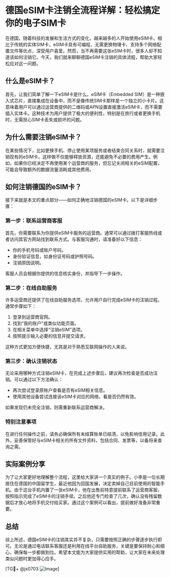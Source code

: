 # 德国eSIM卡注销全流程详解：轻松搞定你的电子SIM卡

在德国，随着科技的发展和生活方式的变化，越来越多的人开始使用eSIM卡。相比于传统的实体SIM卡，eSIM卡具有可编程、无需更换物理卡、支持多个网络配置文件等优点，深受用户喜爱。然而，当不再需要这张eSIM卡时，很多人却不知道该如何注销它。今天，我们就来聊聊德国eSIM卡注销的具体流程，帮助大家轻松应对这一问题。

## 什么是eSIM卡？

首先，让我们简单了解一下eSIM卡是什么。eSIM卡（Embedded SIM）是一种嵌入式芯片，直接集成在设备中，而不是像传统SIM卡那样是一个独立的小卡片。这意味着用户可以通过运营商提供的二维码或APN设置直接激活eSIM卡，而不需要插入实体卡。这种技术为用户提供了极大的便利性，特别是在旅行或者更换手机时，无需担心SIM卡丢失或损坏的问题。

## 为什么需要注销eSIM卡？

在某些情况下，比如更换手机、停止使用某项服务或者结束合同关系时，就需要注销现有的eSIM卡。这样做不仅能够释放资源，还能避免不必要的费用产生。例如，如果你已经决定不再使用某个运营商的服务，但忘记关闭相关的eSIM配置，可能会导致额外的数据流量消耗或其他费用。

## 如何注销德国的eSIM卡？

接下来就是本文的重点部分——如何正确地注销德国的eSIM卡。以下是详细步骤：

### 第一步：联系运营商客服

首先，你需要联系为你提供eSIM卡服务的运营商。通常可以通过拨打客服热线或者访问其官方网站找到联系方式。与客服沟通时，请准备好以下信息：
- 你的手机号码或账户号码。
- 身份验证信息，如身份证号码或护照号码。
- 注销原因说明。

客服人员会根据你提供的信息核实身份，并指导下一步操作。

### 第二步：在线自助服务

许多运营商还提供了在线自助服务选项，允许用户自行完成eSIM卡的注销过程。通常步骤如下：
1. 登录到运营商官网。
2. 找到“我的账户”或类似功能页面。
3. 在相关菜单中选择“注销eSIM”选项。
4. 按照提示输入必要的信息并提交请求。

这种方式更加方便快捷，尤其是对于熟悉互联网操作的人来说。

### 第三步：确认注销状态

无论采用哪种方式注销eSIM卡，在完成上述步骤后，建议再次检查是否成功注销。可以通过以下方法确认：
- 再次尝试登录原账户查看是否有eSIM相关信息。
- 使用其他设备尝试连接该eSIM卡对应的网络，看是否仍然有效。

如果发现仍未完全注销，则需重新联系运营商解决。

### 特别注意事项

在进行任何操作之前，请务必确保所有未结算账单已结清，以免影响信用记录。此外，妥善保管好与eSIM卡相关的所有文件资料，包括合同、发票等，以备将来查询之需。

## 实际案例分享

为了让大家更好地理解整个流程，这里给大家讲一个真实的例子。小李是一位长期居住在德国的中国留学生，最近他因为回国发展，决定卖掉自己目前使用的智能手机。由于这台手机内置了一张eSIM卡，他在出售前特意提前联系了运营商客服，按照指示完成了eSIM卡的注销手续。之后他还专门检查了几次，确认没有残留数据后才放心地将手机交付给买家。通过这个案例可以看出，提前做好准备非常重要。

## 总结

综上所述，德国eSIM卡的注销其实并不复杂，只需要按照正确的步骤逐步执行即可。无论是通过电话联系客服还是利用在线平台自助服务，关键是要保持耐心和细心，确保每一步都做到位。希望本文能为大家提供实用的帮助，让大家在未来处理类似问题时更加得心应手。

[TG💪+ @jx0703 ![Image](https://github.com/user-attachments/assets/dbca1d08-cadb-493c-b0ec-ad6f7a83f270)]